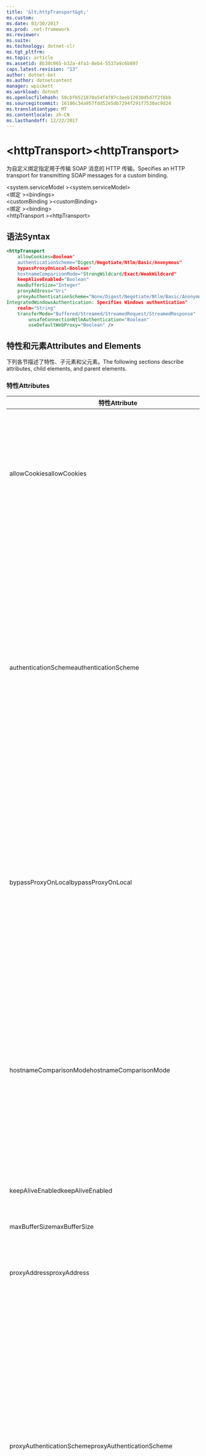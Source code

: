 ```yaml
---
title: '&lt;httpTransport&gt;'
ms.custom: 
ms.date: 03/30/2017
ms.prod: .net-framework
ms.reviewer: 
ms.suite: 
ms.technology: dotnet-clr
ms.tgt_pltfrm: 
ms.topic: article
ms.assetid: 8b30c065-b32a-4fa3-8eb4-5537a9c6b897
caps.latest.revision: "13"
author: dotnet-bot
ms.author: dotnetcontent
manager: wpickett
ms.workload: dotnet
ms.openlocfilehash: 50cbf6521870a54f4f87c3eeb12030d5d7f2f6bb
ms.sourcegitcommit: 16186c34a957fdd52e5db7294f291f7530ac9d24
ms.translationtype: MT
ms.contentlocale: zh-CN
ms.lasthandoff: 12/22/2017
---
```

# <a name="lthttptransportgt"></a><span data-ttu-id="00aab-102">&lt;httpTransport&gt;</span><span class="sxs-lookup"><span data-stu-id="00aab-102">&lt;httpTransport&gt;</span></span>
<span data-ttu-id="00aab-103">为自定义绑定指定用于传输 SOAP 消息的 HTTP 传输。</span><span class="sxs-lookup"><span data-stu-id="00aab-103">Specifies an HTTP transport for transmitting SOAP messages for a custom binding.</span></span>  
  
 <span data-ttu-id="00aab-104">\<system.serviceModel ></span><span class="sxs-lookup"><span data-stu-id="00aab-104">\<system.serviceModel></span></span>  
<span data-ttu-id="00aab-105">\<绑定 ></span><span class="sxs-lookup"><span data-stu-id="00aab-105">\<bindings></span></span>  
<span data-ttu-id="00aab-106">\<customBinding ></span><span class="sxs-lookup"><span data-stu-id="00aab-106">\<customBinding></span></span>  
<span data-ttu-id="00aab-107">\<绑定 ></span><span class="sxs-lookup"><span data-stu-id="00aab-107">\<binding></span></span>  
<span data-ttu-id="00aab-108">\<httpTransport ></span><span class="sxs-lookup"><span data-stu-id="00aab-108">\<httpTransport></span></span>  
  
## <a name="syntax"></a><span data-ttu-id="00aab-109">语法</span><span class="sxs-lookup"><span data-stu-id="00aab-109">Syntax</span></span>  
  
```xml  
<httpTransport  
    allowCookies=Boolean"  
    authenticationScheme="Digest/Negotiate/Ntlm/Basic/Anonymous"  
    bypassProxyOnLocal=Boolean"  
    hostnameComparisonMode="StrongWildcard/Exact/WeakWildcard"  
    keepAliveEnabled="Boolean"  
    maxBufferSize="Integer"  
    proxyAddress="Uri"  
    proxyAuthenticationScheme="None/Digest/Negotiate/Ntlm/Basic/Anonymous"  
IntegratedWindowsAuthentication: Specifies Windows authentication"  
    realm="String"  
    transferMode="Buffered/Streamed/StreamedRequest/StreamedResponse"  
        unsafeConnectionNtlmAuthentication="Boolean"  
        useDefaultWebProxy="Boolean" />  
```  
  
## <a name="attributes-and-elements"></a><span data-ttu-id="00aab-110">特性和元素</span><span class="sxs-lookup"><span data-stu-id="00aab-110">Attributes and Elements</span></span>  
 <span data-ttu-id="00aab-111">下列各节描述了特性、子元素和父元素。</span><span class="sxs-lookup"><span data-stu-id="00aab-111">The following sections describe attributes, child elements, and parent elements.</span></span>  
  
### <a name="attributes"></a><span data-ttu-id="00aab-112">特性</span><span class="sxs-lookup"><span data-stu-id="00aab-112">Attributes</span></span>  
  
|<span data-ttu-id="00aab-113">特性</span><span class="sxs-lookup"><span data-stu-id="00aab-113">Attribute</span></span>|<span data-ttu-id="00aab-114">描述</span><span class="sxs-lookup"><span data-stu-id="00aab-114">Description</span></span>|  
|---------------|-----------------|  
|<span data-ttu-id="00aab-115">allowCookies</span><span class="sxs-lookup"><span data-stu-id="00aab-115">allowCookies</span></span>|<span data-ttu-id="00aab-116">一个布尔值，指定客户端是否接受 Cookie 并在今后的请求中传播这些 Cookie。</span><span class="sxs-lookup"><span data-stu-id="00aab-116">A Boolean value that specifies whether the client accepts cookies and propagates them on future requests.</span></span> <span data-ttu-id="00aab-117">默认值为 `false`。</span><span class="sxs-lookup"><span data-stu-id="00aab-117">The default is `false`.</span></span><br /><br /> <span data-ttu-id="00aab-118">在与使用 Cookie 的 ASMX Web 服务进行交互时，可以使用此属性。</span><span class="sxs-lookup"><span data-stu-id="00aab-118">You can use this attribute when you interact with ASMX Web services that use cookies.</span></span> <span data-ttu-id="00aab-119">通过这种方式，可以确保从服务器返回的 Cookie 自动复制到客户端今后对该服务的所有请求。</span><span class="sxs-lookup"><span data-stu-id="00aab-119">In this way, you can be sure that the cookies returned from the server are automatically copied to all future client requests for that service.</span></span>|  
|<span data-ttu-id="00aab-120">authenticationScheme</span><span class="sxs-lookup"><span data-stu-id="00aab-120">authenticationScheme</span></span>|<span data-ttu-id="00aab-121">指定用来验证 HTTP 侦听器正在处理的客户端请求的协议。</span><span class="sxs-lookup"><span data-stu-id="00aab-121">Specifies the protocol used to authenticate client requests being processed by an HTTP listener.</span></span> <span data-ttu-id="00aab-122">包括以下有效值：</span><span class="sxs-lookup"><span data-stu-id="00aab-122">Valid values include the following:</span></span><br /><br /> <span data-ttu-id="00aab-123">-Digest： 指定摘要式身份验证。</span><span class="sxs-lookup"><span data-stu-id="00aab-123">-   Digest: Specifies digest authentication.</span></span><br /><span data-ttu-id="00aab-124">-Negotiate： 协商使用客户端，以确定身份验证方案。</span><span class="sxs-lookup"><span data-stu-id="00aab-124">-   Negotiate: Negotiates with the client to determine the authentication scheme.</span></span> <span data-ttu-id="00aab-125">如果客户端和服务器均支持 Kerberos，则使用 Kerberos；否则使用 NTLM。</span><span class="sxs-lookup"><span data-stu-id="00aab-125">If both client and server support Kerberos, it is used; otherwise, NTLM is used.</span></span><br /><span data-ttu-id="00aab-126">-Ntlm： 指定 NTLM 身份验证。</span><span class="sxs-lookup"><span data-stu-id="00aab-126">-   Ntlm: Specifies NTLM authentication.</span></span><br /><span data-ttu-id="00aab-127">-Basic： 指定基本身份验证。</span><span class="sxs-lookup"><span data-stu-id="00aab-127">-   Basic: Specifies basic authentication.</span></span><br /><span data-ttu-id="00aab-128">-Anonymous： 指定匿名身份验证。</span><span class="sxs-lookup"><span data-stu-id="00aab-128">-   Anonymous: Specifies anonymous authentication.</span></span><br /><br /> <span data-ttu-id="00aab-129">默认值为 Anonymous。</span><span class="sxs-lookup"><span data-stu-id="00aab-129">The default is Anonymous.</span></span> <span data-ttu-id="00aab-130">此属性的类型为 <xref:System.Net.AuthenticationSchemes>。</span><span class="sxs-lookup"><span data-stu-id="00aab-130">This attribute is of type <xref:System.Net.AuthenticationSchemes>.</span></span> <span data-ttu-id="00aab-131">此属性只能设置一次。</span><span class="sxs-lookup"><span data-stu-id="00aab-131">This attribute can only be set once.</span></span>|  
|<span data-ttu-id="00aab-132">bypassProxyOnLocal</span><span class="sxs-lookup"><span data-stu-id="00aab-132">bypassProxyOnLocal</span></span>|<span data-ttu-id="00aab-133">一个布尔值，指示是否对本地地址不使用代理服务器。</span><span class="sxs-lookup"><span data-stu-id="00aab-133">A Boolean value that indicates whether to bypass the proxy server for local addresses.</span></span> <span data-ttu-id="00aab-134">默认值为 `false`。</span><span class="sxs-lookup"><span data-stu-id="00aab-134">The default is `false`.</span></span><br /><br /> <span data-ttu-id="00aab-135">本地地址是指位于本地 LAN 或 Intranet 上的地址。</span><span class="sxs-lookup"><span data-stu-id="00aab-135">A local address is one that is on the local LAN or intranet.</span></span><br /><br /> <span data-ttu-id="00aab-136">如果服务地址以 http://localhost 开头，则 [!INCLUDE[indigo1](../../../../../includes/indigo1-md.md)] 总是忽略代理。</span><span class="sxs-lookup"><span data-stu-id="00aab-136">[!INCLUDE[indigo1](../../../../../includes/indigo1-md.md)] always ignores the proxy if the service address begins with http://localhost.</span></span><br /><br /> <span data-ttu-id="00aab-137">如果希望客户端在与同一台计算机上的服务通话时使用代理，则应使用主机名称而非 localhost。</span><span class="sxs-lookup"><span data-stu-id="00aab-137">You should use the host name rather than localhost if you want clients to go through a proxy when talking to services on the same machine.</span></span>|  
|<span data-ttu-id="00aab-138">hostnameComparisonMode</span><span class="sxs-lookup"><span data-stu-id="00aab-138">hostnameComparisonMode</span></span>|<span data-ttu-id="00aab-139">指定用于分析 URI 的 HTTP 主机名比较模式。</span><span class="sxs-lookup"><span data-stu-id="00aab-139">Specifies the HTTP hostname comparison mode used to parse URIs.</span></span> <span data-ttu-id="00aab-140">有效值为</span><span class="sxs-lookup"><span data-stu-id="00aab-140">Valid values are,</span></span><br /><br /> <span data-ttu-id="00aab-141">-StrongWildcard: （"+"） 与指定的方案、 端口和相对 URI 的上下文中的所有可能的主机名进行匹配。</span><span class="sxs-lookup"><span data-stu-id="00aab-141">-   StrongWildcard: ("+") matches all possible hostnames in the context of the specified scheme, port and relative URI.</span></span><br /><span data-ttu-id="00aab-142">精确： 使用通配符</span><span class="sxs-lookup"><span data-stu-id="00aab-142">-   Exact: no wildcards</span></span><br /><span data-ttu-id="00aab-143">-WeakWildcard: ("*") 与所有可能的主机名的上下文的指定的方案、 端口和相对 UIR 尚未显式匹配或通过强通配符机制匹配。</span><span class="sxs-lookup"><span data-stu-id="00aab-143">-   WeakWildcard: ("*") matches all possible hostname in the context of the specified scheme, port and relative UIR that have not been matched explicitly or through the strong wildcard mechanism.</span></span><br /><br /> <span data-ttu-id="00aab-144">默认值为 StrongWildcard。</span><span class="sxs-lookup"><span data-stu-id="00aab-144">The default is StrongWildcard.</span></span> <span data-ttu-id="00aab-145">此属性的类型为 `System.ServiceModel.HostnameComparisonMode`。</span><span class="sxs-lookup"><span data-stu-id="00aab-145">This attribute is of type `System.ServiceModel.HostnameComparisonMode`.</span></span>|  
|<span data-ttu-id="00aab-146">keepAliveEnabled</span><span class="sxs-lookup"><span data-stu-id="00aab-146">keepAliveEnabled</span></span>|<span data-ttu-id="00aab-147">一个布尔值，指定是否与 Internet 资源建立持久性连接。</span><span class="sxs-lookup"><span data-stu-id="00aab-147">A Boolean value that specifies whether to make a persistent connection to the internet resource.</span></span>|  
|<span data-ttu-id="00aab-148">maxBufferSize</span><span class="sxs-lookup"><span data-stu-id="00aab-148">maxBufferSize</span></span>|<span data-ttu-id="00aab-149">一个正整数，指定缓冲区的最大大小。</span><span class="sxs-lookup"><span data-stu-id="00aab-149">A positive integer that specifies the maximum size of the buffer.</span></span> <span data-ttu-id="00aab-150">默认值为 524288。</span><span class="sxs-lookup"><span data-stu-id="00aab-150">The default is 524288</span></span>|  
|<span data-ttu-id="00aab-151">proxyAddress</span><span class="sxs-lookup"><span data-stu-id="00aab-151">proxyAddress</span></span>|<span data-ttu-id="00aab-152">一个指定 HTTP 代理的地址的 URI。</span><span class="sxs-lookup"><span data-stu-id="00aab-152">A URI that specifies the address of the HTTP proxy.</span></span> <span data-ttu-id="00aab-153">如果 `useSystemWebProxy` 为 `true`，则此设置必须为 `null`。</span><span class="sxs-lookup"><span data-stu-id="00aab-153">If `useSystemWebProxy` is `true`, this setting must be `null`.</span></span> <span data-ttu-id="00aab-154">默认值为 `null`。</span><span class="sxs-lookup"><span data-stu-id="00aab-154">The default is `null`.</span></span>|  
|<span data-ttu-id="00aab-155">proxyAuthenticationScheme</span><span class="sxs-lookup"><span data-stu-id="00aab-155">proxyAuthenticationScheme</span></span>|<span data-ttu-id="00aab-156">指定用于验证 HTTP 代理正在处理的客户端请求的协议。</span><span class="sxs-lookup"><span data-stu-id="00aab-156">Specifies the protocol used for authenticating client requests being processed by an HTTP proxy.</span></span> <span data-ttu-id="00aab-157">包括以下有效值：</span><span class="sxs-lookup"><span data-stu-id="00aab-157">Valid values include the following:</span></span><br /><br /> <span data-ttu-id="00aab-158">-None： 会执行任何验证。</span><span class="sxs-lookup"><span data-stu-id="00aab-158">-   None: No authentication is performed.</span></span><br /><span data-ttu-id="00aab-159">-Digest： 指定摘要式身份验证。</span><span class="sxs-lookup"><span data-stu-id="00aab-159">-   Digest: Specifies digest authentication.</span></span><br /><span data-ttu-id="00aab-160">-Negotiate： 协商使用客户端，以确定身份验证方案。</span><span class="sxs-lookup"><span data-stu-id="00aab-160">-   Negotiate: Negotiates with the client to determine the authentication scheme.</span></span> <span data-ttu-id="00aab-161">如果客户端和服务器均支持 Kerberos，则使用 Kerberos；否则使用 NTLM。</span><span class="sxs-lookup"><span data-stu-id="00aab-161">If both client and server support Kerberos, it is used; otherwise, NTLM is used.</span></span><br /><span data-ttu-id="00aab-162">-Ntlm： 指定 NTLM 身份验证。</span><span class="sxs-lookup"><span data-stu-id="00aab-162">-   Ntlm: Specifies NTLM authentication.</span></span><br /><span data-ttu-id="00aab-163">-Basic： 指定基本身份验证。</span><span class="sxs-lookup"><span data-stu-id="00aab-163">-   Basic: Specifies basic authentication.</span></span><br /><span data-ttu-id="00aab-164">-Anonymous： 指定匿名身份验证。</span><span class="sxs-lookup"><span data-stu-id="00aab-164">-   Anonymous: Specifies anonymous authentication.</span></span><br /><span data-ttu-id="00aab-165">-IntegratedWindowsAuthentication： 指定 Windows 身份验证。</span><span class="sxs-lookup"><span data-stu-id="00aab-165">-   IntegratedWindowsAuthentication: Specifies Windows authentication.</span></span><br /><br /> <span data-ttu-id="00aab-166">默认值为 Anonymous。</span><span class="sxs-lookup"><span data-stu-id="00aab-166">The default is Anonymous.</span></span> <span data-ttu-id="00aab-167">此属性的类型为 <xref:System.Net.AuthenticationSchemes>。</span><span class="sxs-lookup"><span data-stu-id="00aab-167">This attribute is of type <xref:System.Net.AuthenticationSchemes>.</span></span>|  
|<span data-ttu-id="00aab-168">realm</span><span class="sxs-lookup"><span data-stu-id="00aab-168">realm</span></span>|<span data-ttu-id="00aab-169">一个指定要在代理/服务器上使用的领域的字符串。</span><span class="sxs-lookup"><span data-stu-id="00aab-169">A string that specifies the realm to use on the proxy/server.</span></span> <span data-ttu-id="00aab-170">默认值为一个空字符串。</span><span class="sxs-lookup"><span data-stu-id="00aab-170">The default is an empty string.</span></span><br /><br /> <span data-ttu-id="00aab-171">服务器使用领域将受保护的资源分区。</span><span class="sxs-lookup"><span data-stu-id="00aab-171">Servers use realms to partition protected resources.</span></span> <span data-ttu-id="00aab-172">每个分区都可以有自己的身份验证方案和/或授权数据库。</span><span class="sxs-lookup"><span data-stu-id="00aab-172">Each partition can have its own authentication scheme and/or authorization database.</span></span> <span data-ttu-id="00aab-173">领域仅用于基本和摘要式身份验证。</span><span class="sxs-lookup"><span data-stu-id="00aab-173">Realms are used only for basic and digest authentication.</span></span> <span data-ttu-id="00aab-174">在客户端成功进行身份验证之后，该身份验证对给定领域内的所有资源都有效。</span><span class="sxs-lookup"><span data-stu-id="00aab-174">After a client successfully authenticates, the authentication is valid for all resources in a given realm.</span></span> <span data-ttu-id="00aab-175">有关领域的详细说明，请参见位于 http://www.ietf.org 的 RFC 2617。</span><span class="sxs-lookup"><span data-stu-id="00aab-175">For a detailed description of realms, see RFC 2617 at http://www.ietf.org.</span></span>|  
|<span data-ttu-id="00aab-176">transferMode</span><span class="sxs-lookup"><span data-stu-id="00aab-176">transferMode</span></span>|<span data-ttu-id="00aab-177">指定对消息进行缓冲处理还是流式处理，或者指定消息是请求还是响应。</span><span class="sxs-lookup"><span data-stu-id="00aab-177">Specifies whether messages are buffered or streamed or a request or response.</span></span> <span data-ttu-id="00aab-178">包括以下有效值：</span><span class="sxs-lookup"><span data-stu-id="00aab-178">Valid values include the following:</span></span><br /><br /> <span data-ttu-id="00aab-179">缓冲： 请求和响应消息进行缓冲处理。</span><span class="sxs-lookup"><span data-stu-id="00aab-179">-   Buffered: The request and response messages are buffered.</span></span><br /><span data-ttu-id="00aab-180">串流： 对请求和响应消息进行流式处理。</span><span class="sxs-lookup"><span data-stu-id="00aab-180">-   Streamed: The request and response messages are streamed.</span></span><br /><span data-ttu-id="00aab-181">-StreamedRequest： 请求消息进行流式处理和响应消息进行缓冲处理。</span><span class="sxs-lookup"><span data-stu-id="00aab-181">-   StreamedRequest: The request message is streamed and the response message is buffered.</span></span><br /><span data-ttu-id="00aab-182">-StreamedResponse： 请求消息进行缓冲处理和响应消息进行流式处理。</span><span class="sxs-lookup"><span data-stu-id="00aab-182">-   StreamedResponse: The request message is buffered and the response message is streamed.</span></span><br /><br /> <span data-ttu-id="00aab-183">默认值为 Buffered。</span><span class="sxs-lookup"><span data-stu-id="00aab-183">The default is Buffered.</span></span> <span data-ttu-id="00aab-184">此属性的类型为 <xref:System.ServiceModel.TransferMode>。</span><span class="sxs-lookup"><span data-stu-id="00aab-184">This attribute is of type <xref:System.ServiceModel.TransferMode> .</span></span>|  
|<span data-ttu-id="00aab-185">unsafeConnectionNtlmAuthentication</span><span class="sxs-lookup"><span data-stu-id="00aab-185">unsafeConnectionNtlmAuthentication</span></span>|<span data-ttu-id="00aab-186">一个布尔值，指定是否在服务器上启用不安全连接共享。</span><span class="sxs-lookup"><span data-stu-id="00aab-186">A Boolean value that specifies whether Unsafe Connection Sharing is enabled on the server.</span></span> <span data-ttu-id="00aab-187">默认值为 `false`。</span><span class="sxs-lookup"><span data-stu-id="00aab-187">The default is `false`.</span></span> <span data-ttu-id="00aab-188">如果启用，将对每个 TCP 连接执行一次 NTLM 身份验证。</span><span class="sxs-lookup"><span data-stu-id="00aab-188">If enabled, NTLM authentication is performed once on each TCP connection.</span></span>|  
|<span data-ttu-id="00aab-189">useDefaultWebProxy</span><span class="sxs-lookup"><span data-stu-id="00aab-189">useDefaultWebProxy</span></span>|<span data-ttu-id="00aab-190">一个布尔值，指定是否使用计算机范围的代理设置，而不使用用户特定的设置。</span><span class="sxs-lookup"><span data-stu-id="00aab-190">A Boolean value that specifies whether the machine-wide proxy settings are used rather than the user specific settings.</span></span> <span data-ttu-id="00aab-191">默认值为 `true`。</span><span class="sxs-lookup"><span data-stu-id="00aab-191">The default is `true`.</span></span>|  
  
### <a name="child-elements"></a><span data-ttu-id="00aab-192">子元素</span><span class="sxs-lookup"><span data-stu-id="00aab-192">Child Elements</span></span>  
 <span data-ttu-id="00aab-193">无</span><span class="sxs-lookup"><span data-stu-id="00aab-193">None</span></span>  
  
### <a name="parent-elements"></a><span data-ttu-id="00aab-194">父元素</span><span class="sxs-lookup"><span data-stu-id="00aab-194">Parent Elements</span></span>  
  
|<span data-ttu-id="00aab-195">元素</span><span class="sxs-lookup"><span data-stu-id="00aab-195">Element</span></span>|<span data-ttu-id="00aab-196">描述</span><span class="sxs-lookup"><span data-stu-id="00aab-196">Description</span></span>|  
|-------------|-----------------|  
|[<span data-ttu-id="00aab-197">\<绑定 ></span><span class="sxs-lookup"><span data-stu-id="00aab-197">\<binding></span></span>](../../../../../docs/framework/misc/binding.md)|<span data-ttu-id="00aab-198">定义自定义绑定的所有绑定功能。</span><span class="sxs-lookup"><span data-stu-id="00aab-198">Defines all binding capabilities of the custom binding.</span></span>|  
  
## <a name="remarks"></a><span data-ttu-id="00aab-199">备注</span><span class="sxs-lookup"><span data-stu-id="00aab-199">Remarks</span></span>  
 <span data-ttu-id="00aab-200">`httpTransport` 元素是创建实现 HTTP 传输协议的自定义绑定的起始点。</span><span class="sxs-lookup"><span data-stu-id="00aab-200">The `httpTransport` element is the starting point for creating a custom binding that implements the HTTP transport protocol.</span></span> <span data-ttu-id="00aab-201">HTTP 是用于互操作性用途的主要传输。</span><span class="sxs-lookup"><span data-stu-id="00aab-201">HTTP is the primary transport used for interoperability purposes.</span></span> <span data-ttu-id="00aab-202">[!INCLUDE[indigo1](../../../../../includes/indigo1-md.md)] 支持此传输以确保与其他非 [!INCLUDE[indigo2](../../../../../includes/indigo2-md.md)] Web 服务堆栈的互操作性。</span><span class="sxs-lookup"><span data-stu-id="00aab-202">This transport is supported by the [!INCLUDE[indigo1](../../../../../includes/indigo1-md.md)] to ensure interoperability with other non-[!INCLUDE[indigo2](../../../../../includes/indigo2-md.md)] Web services stacks.</span></span>  
  
## <a name="see-also"></a><span data-ttu-id="00aab-203">请参阅</span><span class="sxs-lookup"><span data-stu-id="00aab-203">See Also</span></span>  
 <xref:System.ServiceModel.Configuration.HttpTransportElement>  
 <xref:System.ServiceModel.Channels.HttpTransportBindingElement>  
 <xref:System.ServiceModel.Channels.TransportBindingElement>  
 <xref:System.ServiceModel.Channels.CustomBinding>  
 [<span data-ttu-id="00aab-204">传输</span><span class="sxs-lookup"><span data-stu-id="00aab-204">Transports</span></span>](../../../../../docs/framework/wcf/feature-details/transports.md)  
 [<span data-ttu-id="00aab-205">选择传输</span><span class="sxs-lookup"><span data-stu-id="00aab-205">Choosing a Transport</span></span>](../../../../../docs/framework/wcf/feature-details/choosing-a-transport.md)  
 [<span data-ttu-id="00aab-206">绑定</span><span class="sxs-lookup"><span data-stu-id="00aab-206">Bindings</span></span>](../../../../../docs/framework/wcf/bindings.md)  
 [<span data-ttu-id="00aab-207">扩展绑定</span><span class="sxs-lookup"><span data-stu-id="00aab-207">Extending Bindings</span></span>](../../../../../docs/framework/wcf/extending/extending-bindings.md)  
 [<span data-ttu-id="00aab-208">自定义绑定</span><span class="sxs-lookup"><span data-stu-id="00aab-208">Custom Bindings</span></span>](../../../../../docs/framework/wcf/extending/custom-bindings.md)  
 [<span data-ttu-id="00aab-209">\<customBinding ></span><span class="sxs-lookup"><span data-stu-id="00aab-209">\<customBinding></span></span>](../../../../../docs/framework/configure-apps/file-schema/wcf/custombinding.md)
